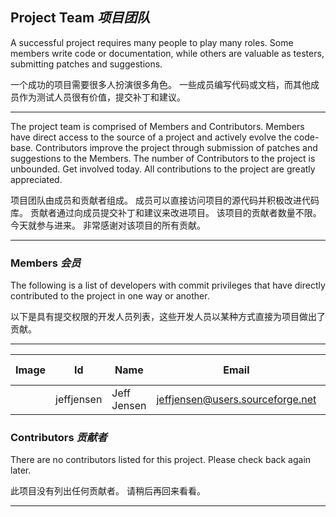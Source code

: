 ## Project Team _项目团队_

A successful project requires many people to play many roles. 
Some members write code or documentation, while others are valuable as testers, submitting patches and suggestions.


一个成功的项目需要很多人扮演很多角色。
一些成员编写代码或文档，而其他成员作为测试人员很有价值，提交补丁和建议。

---

The project team is comprised of Members and Contributors. 
Members have direct access to the source of a project and actively evolve the code-base. 
Contributors improve the project through submission of patches and suggestions to the Members. 
The number of Contributors to the project is unbounded. 
Get involved today. 
All contributions to the project are greatly appreciated.


项目团队由成员和贡献者组成。
成员可以直接访问项目的源代码并积极改进代码库。
贡献者通过向成员提交补丁和建议来改进项目。
该项目的贡献者数量不限。
今天就参与进来。
非常感谢对该项目的所有贡献。

---

### Members _会员_

The following is a list of developers with commit privileges that have directly contributed to the project in one way or another.


以下是具有提交权限的开发人员列表，这些开发人员以某种方式直接为项目做出了贡献。

---

| Image | Id | Name | Email | Roles | Time Zone |
| ---- | ---- | ---- | ---- | ---- | ---- |
|  | jeffjensen | Jeff Jensen | [jeffjensen@users.sourceforge.net](jeffjensen@users.sourceforge.net) | Java Developer | -6 |

### Contributors _贡献者_

There are no contributors listed for this project. 
Please check back again later.


此项目没有列出任何贡献者。
请稍后再回来看看。

---
